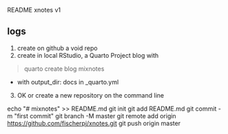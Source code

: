 README xnotes v1

## logs

1. create on github a void repo
2. create in local RStudio, a Quarto Project blog with 

> quarto create blog mixnotes
- with output_dir: docs in _quarto.yml

3. OK or create a new repository on the command line

echo "# mixnotes" >> README.md
git init
git add README.md
git commit -m "first commit"
git branch -M master
git remote add origin https://github.com/fischerpj/xnotes.git
git push origin master
